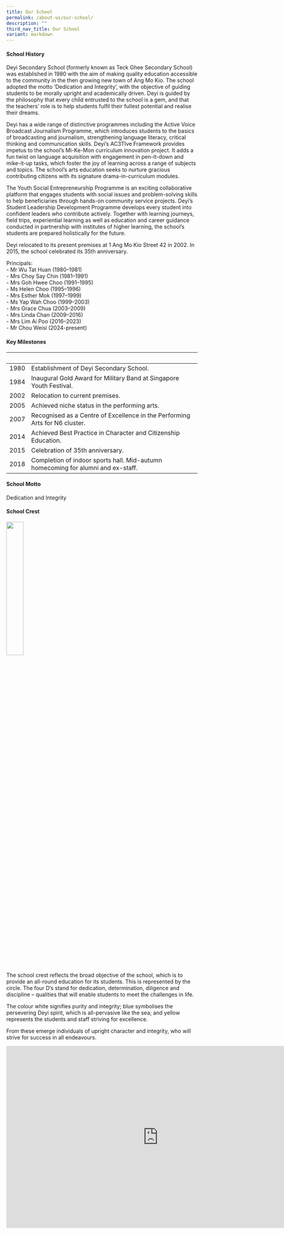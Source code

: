 ```yaml
---
title: Our School
permalink: /about-us/our-school/
description: ""
third_nav_title: Our School
variant: markdown
---
```

#### **School History**

Deyi Secondary School (formerly known as Teck Ghee Secondary School) was established in 1980 with the aim of making quality education accessible to the community in the then growing new town of Ang Mo Kio. The school adopted the motto ‘Dedication and Integrity’, with the objective of guiding students to be morally upright and academically driven.&nbsp;Deyi is guided by the philosophy that every child entrusted to the school is a gem, and that the teachers’ role is to help students fulfil their fullest potential and realise their dreams.

Deyi has a wide range of distinctive programmes including the Active Voice Broadcast Journalism Programme, which introduces students to the basics of broadcasting and journalism, strengthening language literacy, critical thinking and communication skills. Deyi’s AC3TIve Framework provides impetus to the school’s Mi-Ke-Mon curriculum innovation project. It adds a fun twist on language acquisition with engagement in pen-it-down and mike-it-up tasks, which foster the joy of learning across a range of subjects and topics. The school’s arts education seeks to nurture gracious contributing citizens with its signature drama-in-curriculum modules.

The Youth Social Entrepreneurship Programme is an exciting collaborative platform that engages students with social issues and problem-solving skills to help beneficiaries through hands-on community service projects. Deyi’s Student Leadership Development Programme develops every student into confident leaders who contribute actively. Together with learning journeys, field trips, experiential learning as well as education and career guidance conducted in partnership with institutes of higher learning, the school’s students are prepared holistically for the future.

Deyi relocated to its present premises at 1 Ang Mo Kio Street 42 in 2002. In 2015, the school celebrated its 35th anniversary.

Principals:  
\- Mr Wu Tat Huan (1980–1981)  
\- Mrs Choy Say Chin (1981–1991)  
\- Mrs Goh Hwee Choo (1991–1995)  
\- Ms Helen Choo (1995–1996)  
\- Mrs Esther Mok (1997–1999)  
\- Ms Yap Wah Choo (1999–2003)  
\- Mrs Grace Chua (2003–2009)  
\- Mrs Linda Chan (2009–2016)  
\- Mrs Lim Ai Poo (2016–2023) <br>
\- Mr Chou Weisi (2024-present)

#### **Key Milestones**

| &nbsp; | &nbsp; |
| --- | --- |
| 1980 | Establishment of Deyi Secondary School. |
| 1984 | Inaugural Gold Award for Military Band at Singapore Youth Festival. |
| 2002 | Relocation to current premises. |
| 2005 | Achieved niche status in the performing arts. |
| 2007 | Recognised as a Centre of Excellence in the Performing Arts for N6 cluster. |
| 2014 | Achieved Best Practice in Character and Citizenship Education. |
| 2015 | Celebration of 35th anniversary. |
| 2018 | Completion of indoor sports hall. Mid-autumn homecoming for alumni and ex-staff. |

#### **School Motto**

Dedication and Integrity

#### **School Crest**

<img src="https://moehc.moe.edu.sg/images/deyisec1.jpg" style="width:30%">

The school crest reflects the broad objective of the school, which is to provide an all-round education for its students. This is represented by the circle. The four D’s stand for dedication, determination, diligence and discipline – qualities that will enable students to meet the challenges in life.

The colour white signifies purity and integrity; blue symbolises the persevering Deyi spirit, which is all-pervasive like the sea; and yellow represents the students and staff striving for excellence.

From these emerge individuals of upright character and integrity, who will strive for success in all endeavours.

<iframe allowfullscreen="true" height="479" width="800" frameborder="0" src="https://docs.google.com/presentation/d/e/2PACX-1vR6rr3ekpoHquHDCj-n_V_D29SgHaRwZSorPsHIGHzOhbMqbnm7Kzxqs2daq0hTrFfhOPUxIgeUwIOY/embed?start=false&amp;loop=true&amp;delayms=5000"></iframe>